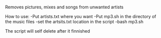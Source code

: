Removes pictures, mixes and songs from unwanted artists

How to use:
-Put artists.txt where you want
-Put mp3.sh in the directory of the music files
-set the artsits.txt location in the script
-bash mp3.sh

The script will self delete after it finnished

